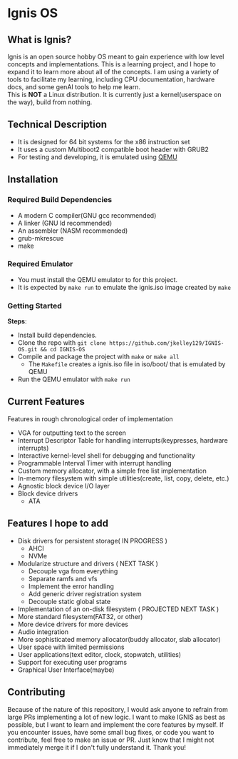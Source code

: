 # Ignis OS
## What is Ignis?
Ignis is an open source hobby OS meant to gain experience with low level concepts and implementations. This is a learning project, and I hope to expand it to learn more about all of the concepts. I am using a variety of tools to facilitate my learning, including CPU documentation, hardware docs, and some genAI tools to help me learn. <br>
This is **NOT** a Linux distribution. It is currently just a kernel(userspace on the way), build from nothing.

## Technical Description
- It is designed for 64 bit systems for the x86 instruction set
- It uses a custom Multiboot2 compatible boot header with GRUB2
- For testing and developing, it is emulated using [QEMU](https://qemu.org)

## Installation
### Required Build Dependencies
- A modern C compiler(GNU gcc recommended)
- A linker (GNU ld recommended)
- An assembler (NASM recommended)
- grub-mkrescue
- make

### Required Emulator
- You must install the QEMU emulator to for this project.
- It is expected by `make run` to emulate the ignis.iso image created by `make`

### Getting Started
**Steps**:
- Install build dependencies.
- Clone the repo with `git clone https://github.com/jkelley129/IGNIS-OS.git && cd IGNIS-OS`
- Compile and package the project with `make` or `make all`
  - The `Makefile` creates a ignis.iso file in iso/boot/ that is emulated by QEMU
- Run the QEMU emulator with `make run`

## Current Features
Features in rough chronological order of implementation
- VGA for outputting text to the screen
- Interrupt Descriptor Table for handling interrupts(keypresses, hardware interrupts)
- Interactive kernel-level shell for debugging and functionality
- Programmable Interval Timer with interrupt handling
- Custom memory allocator, with a simple free list implementation
- In-memory filesystem with simple utilities(create, list, copy, delete, etc.)
- Agnostic block device I/O layer
- Block device drivers
  - ATA

## Features I hope to add
- Disk drivers for persistent storage( IN PROGRESS )
  - AHCI
  - NVMe
- Modularize structure and drivers ( NEXT TASK )
  - Decouple vga from everything
  - Separate ramfs and vfs
  - Implement the error handling
  - Add generic driver registration system
  - Decouple static global state
- Implementation of an on-disk filesystem ( PROJECTED NEXT TASK )
- More standard filesystem(FAT32, or other)
- More device drivers for more devices
- Audio integration
- More sophisticated memory allocator(buddy allocator, slab allocator)
- User space with limited permissions
- User applications(text editor, clock, stopwatch, utilities)
- Support for executing user programs
- Graphical User Interface(maybe)

## Contributing
Because of the nature of this repository, I would ask anyone to refrain from large PRs implementing a lot of new logic. I want to make IGNIS as best as possible, but I want to learn and implement the core features by myself. If you encounter issues, have some small bug fixes, or code you want to contribute, feel free to make an issue or PR. Just know that I might not immediately merge it if I don't fully understand it. Thank you!
